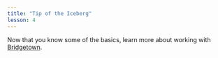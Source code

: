 ```yaml
---
title: "Tip of the Iceberg"
lesson: 4
---
```


Now that you know some of the basics, learn more about working with [Bridgetown](https://bridgetownrb.com).
